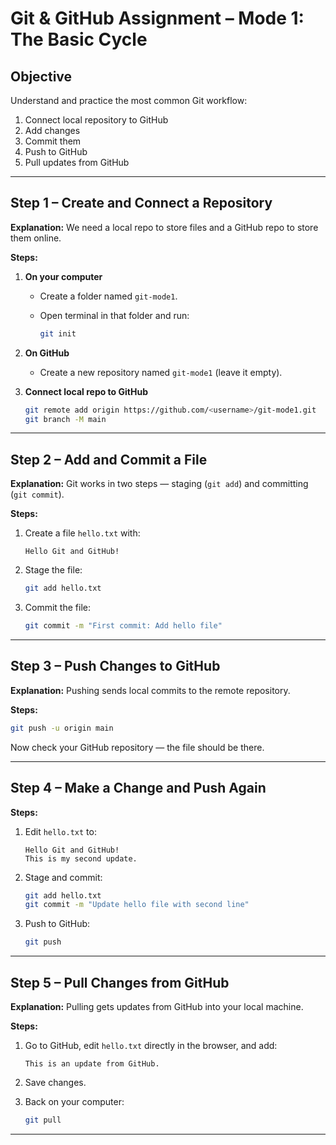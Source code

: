 # **Git & GitHub Assignment – Mode 1: The Basic Cycle**

## **Objective**

Understand and practice the most common Git workflow:

1. Connect local repository to GitHub
2. Add changes
3. Commit them
4. Push to GitHub
5. Pull updates from GitHub

---

## **Step 1 – Create and Connect a Repository**

**Explanation:**
We need a local repo to store files and a GitHub repo to store them online.

**Steps:**

1. **On your computer**

   * Create a folder named `git-mode1`.
   * Open terminal in that folder and run:

     ```bash
     git init
     ```
2. **On GitHub**

   * Create a new repository named `git-mode1` (leave it empty).
3. **Connect local repo to GitHub**

   ```bash
   git remote add origin https://github.com/<username>/git-mode1.git
   git branch -M main
   ```

---

## **Step 2 – Add and Commit a File**

**Explanation:**
Git works in two steps — staging (`git add`) and committing (`git commit`).

**Steps:**

1. Create a file `hello.txt` with:

   ```
   Hello Git and GitHub!
   ```
2. Stage the file:

   ```bash
   git add hello.txt
   ```
3. Commit the file:

   ```bash
   git commit -m "First commit: Add hello file"
   ```

---

## **Step 3 – Push Changes to GitHub**

**Explanation:**
Pushing sends local commits to the remote repository.

**Steps:**

```bash
git push -u origin main
```

Now check your GitHub repository — the file should be there.

---

## **Step 4 – Make a Change and Push Again**

**Steps:**

1. Edit `hello.txt` to:

   ```
   Hello Git and GitHub!
   This is my second update.
   ```
2. Stage and commit:

   ```bash
   git add hello.txt
   git commit -m "Update hello file with second line"
   ```
3. Push to GitHub:

   ```bash
   git push
   ```

---

## **Step 5 – Pull Changes from GitHub**

**Explanation:**
Pulling gets updates from GitHub into your local machine.

**Steps:**

1. Go to GitHub, edit `hello.txt` directly in the browser, and add:

   ```
   This is an update from GitHub.
   ```
2. Save changes.
3. Back on your computer:

   ```bash
   git pull
   ```

---

